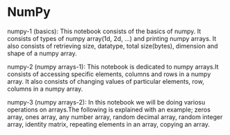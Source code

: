 # NumPy

numpy-1 (basics):
This notebook consists of the basics of numpy. It consists of types of numpy array(1d, 2d, ...) and printing numpy arrays. It also consists of retrieving size, datatype, total size(bytes), dimension and shape of a numpy array.

numpy-2 (numpy arrays-1):
This notebook is dedicated to numpy arrays.It consists of accessing specific elements, columns and rows in a numpy array. It also consists of changing values of particular elements, row, columns in a numpy array.

numpy-3 (numpy arrays-2):
In this notebook we will be doing variosu operations on arrays.The following is explained with an example; zeros array, ones array, any number array, random decimal array, random integer array, identity matrix, repeating elements in an array, copying an array.
